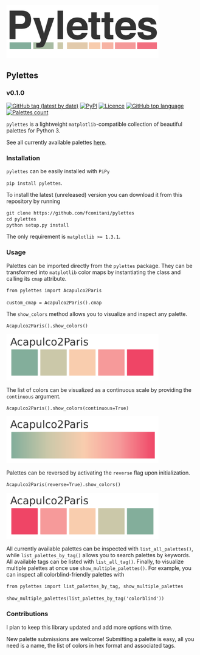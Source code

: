 <img src="docs/figs/pylettes_logo.png" width=400, padding=100>

## Pylettes
### v0.1.0

[![GitHub tag (latest by date)](https://img.shields.io/github/v/tag/fcomitani/pylettes)](https://github.com/fcomitani/pylettes/releases/tag/v0.1.0)
[![PyPI](https://img.shields.io/pypi/v/pylettes)](https://pypi.org/project/pylettes/)
[![Licence](https://img.shields.io/github/license/fcomitani/pylettes)](https://github.com/fcomitani/pylettes/blob/main/LICENSE)
[![GitHub top language](https://img.shields.io/github/languages/top/fcomitani/pylettes)](https://github.com/fcomitani/pylettes/search?l=python)
[![Palettes count](https://img.shields.io/badge/palettes%20count-40-9cf)](https://github.com/fcomitani/pylettes/blob/main/docs/figs/all_palettes.png)
<!-- [![Documentation Status](https://readthedocs.org/projects/pylettes-cluster/badge/?version=latest)](https://pylettes-cluster.#readthedocs.io/en/latest/?badge=latest) -->

`pylettes` is a lightweight `matplotlib`-compatible collection of beautiful palettes for Python 3.

See all currently available palettes [here](https://github.com/fcomitani/pylettes/blob/main/docs/figs/all_palettes.png).

### Installation

`pylettes` can be easily installed with `PiPy`

`pip install pylettes`.

To install the latest (unreleased) version you can download it from this repository by running 
 
    git clone https://github.com/fcomitani/pylettes
    cd pylettes
    python setup.py install

The only requirement is `matplotlib >= 1.3.1`.

### Usage

Palettes can be imported directly from the `pylettes` package.
They can be transformed into `matplotlib` color maps by instantiating the class and calling its `cmap` attribute.

    from pylettes import Acapulco2Paris

    custom_cmap = Acapulco2Paris().cmap

The `show_colors` method allows you to visualize and inspect any palette.

    Acapulco2Paris().show_colors()
<img src="docs/figs/acapulco_colors.png" width=400, padding=100>

The list of colors can be visualized as a continuous scale by providing the `continuous` argument.

    Acapulco2Paris().show_colors(continuous=True)
<img src="docs/figs/acapulco_colors_continuous.png" width=400, padding=100>

Palettes can be reversed by activating the `reverse` flag upon initialization.

    Acapulco2Paris(reverse=True).show_colors()
<img src="docs/figs/acapulco_colors_reverse.png" width=400, padding=100>

All currently available palettes can be inspected with `list_all_palettes()`, 
while `list_palettes_by_tag()` allows you to search palettes by keywords.
All available tags can be listed with `list_all_tag()`. 
Finally, to visualize multiple palettes at once use `show_multiple_palettes()`.
For example, you can inspect all colorblind-friendly palettes with

    from pylettes import list_palettes_by_tag, show_multiple_palettes

    show_multiple_palettes(list_palettes_by_tag('colorblind'))


<!-- ### Citation

When using this library, please cite

-->

### Contributions

I plan to keep this library updated and add more options with time. 

New palette submissions are welcome!
Submitting a palette is easy, all you need is a name,
the list of colors in hex format and associated tags.
